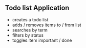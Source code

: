 Todo list Application
-
- creates a todo list
- adds / removes items to / from list
- searches by term
- filters by status
- toggles item important / done